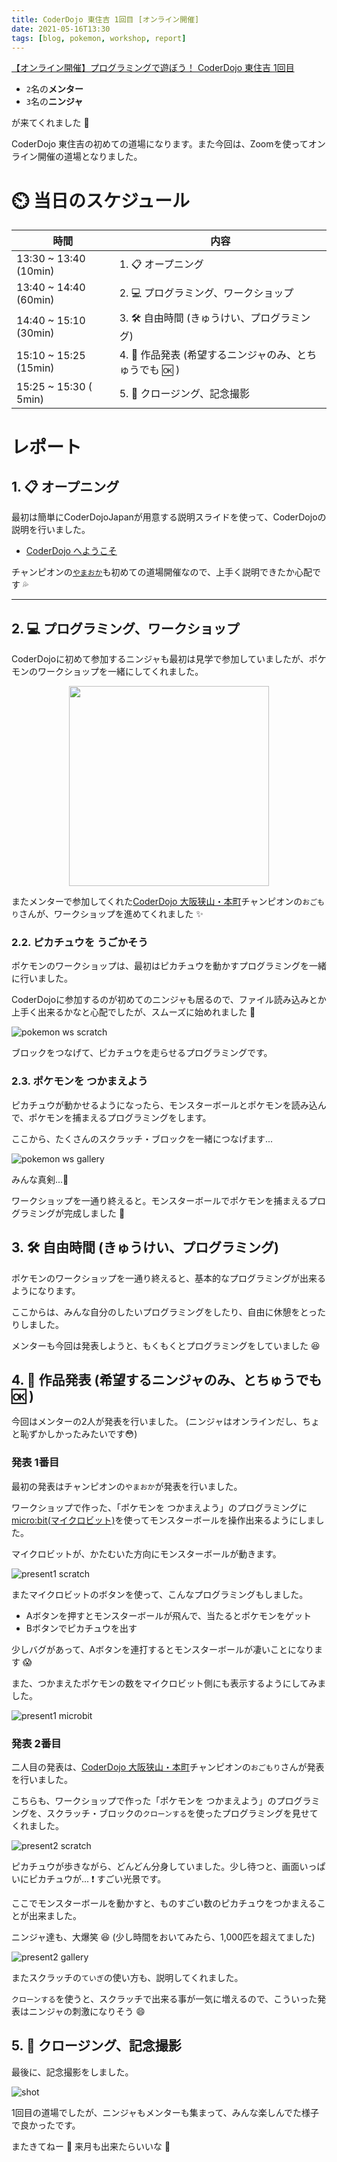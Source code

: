 ```yaml
---
title: CoderDojo 東住吉 1回目 [オンライン開催]
date: 2021-05-16T13:30
tags: [blog, pokemon, workshop, report]
---
```


[【オンライン開催】プログラミングで遊ぼう！ CoderDojo 東住吉 1回目](https://coderdojohigashisumiyoshi.doorkeeper.jp/events/121104)


- `2`名の**メンター**
- `3`名の**ニンジャ**

が来てくれました :tada:

CoderDojo 東住吉の初めての道場になります。また今回は、Zoomを使ってオンライン開催の道場となりました。

# :timer_clock: 当日のスケジュール

| 時間                  | 内容                                                          |
|-----------------------|---------------------------------------------------------------|
| 13:30 ~ 13:40 (10min) | 1. :clipboard: オープニング                                   |
| 13:40 ~ 14:40 (60min) | 2. :computer: プログラミング、ワークショップ                  |
| 14:40 ~ 15:10 (30min) | 3. :hammer_and_wrench: 自由時間 (きゅうけい、プログラミング)  |
| 15:10 ~ 15:25 (15min) | 4. :tada: 作品発表 (希望するニンジャのみ、とちゅうでも :ok: ) |
| 15:25 ~ 15:30 ( 5min) | 5. :wave: クロージング、記念撮影                              |

# レポート

## 1. :clipboard: オープニング

最初は簡単にCoderDojoJapanが用意する説明スライドを使って、CoderDojoの説明を行いました。

- [CoderDojo へようこそ](https://docs.google.com/presentation/d/13t5P1gojsde_gvcvDnPsfHYIqsS-knqWGDxyh3eG8SU/edit#slide=id.p)

チャンピオンの[`やまおか`](https://github.com/ytakio)も初めての道場開催なので、上手く説明できたか心配です :sweat_drops:

---
## 2. :computer: プログラミング、ワークショップ

CoderDojoに初めて参加するニンジャも最初は見学で参加していましたが、ポケモンのワークショップを一緒にしてくれました。

<p style='text-align:center;'><img src="/assets/images/pokemon/Pokemon_WS_logo.png" width=320></p>

またメンターで参加してくれた[CoderDojo 大阪狭山・本町](https://coderdojo-hommachi.github.io/)チャンピオンの`おごもり`さんが、ワークショップを進めてくれました :sparkles:

### **2.2. ピカチュウを うごかそう**

ポケモンのワークショップは、最初はピカチュウを動かすプログラミングを一緒に行いました。

CoderDojoに参加するのが初めてのニンジャも居るので、ファイル読み込みとか上手く出来るかなと心配でしたが、スムーズに始めれました :tada:

![pokemon ws scratch](pokemon_ws_scratch.png)

ブロックをつなげて、ピカチュウを走らせるプログラミングです。

### **2.3. ポケモンを つかまえよう**

ピカチュウが動かせるようになったら、モンスターボールとポケモンを読み込んで、ポケモンを捕まえるプログラミングをします。

ここから、たくさんのスクラッチ・ブロックを一緒につなげます...

![pokemon ws gallery](pokemon_ws_gallery.jpg)


みんな真剣...:eyes:

ワークショップを一通り終えると。モンスターボールでポケモンを捕まえるプログラミングが完成しました :tada:

## 3. :hammer_and_wrench: 自由時間 (きゅうけい、プログラミング)

ポケモンのワークショップを一通り終えると、基本的なプログラミングが出来るようになります。

ここからは、みんな自分のしたいプログラミングをしたり、自由に休憩をとったりしました。

メンターも今回は発表しようと、もくもくとプログラミングをしていました :laughing:

## 4. :tada: 作品発表 (希望するニンジャのみ、とちゅうでも :ok: ) 

今回はメンターの2人が発表を行いました。 (ニンジャはオンラインだし、ちょと恥ずかしかったみたいです:flushed:)

### **発表 1番目**

最初の発表はチャンピオンの`やまおか`が発表を行いました。

ワークショップで作った、「ポケモンを つかまえよう」のプログラミングに [micro:bit(マイクロビット)](https://microbit.org/)を使ってモンスターボールを操作出来るようにしました。

マイクロビットが、かたむいた方向にモンスターボールが動きます。

![present1 scratch](present1_scratch.png)

またマイクロビットのボタンを使って、こんなプログラミングもしました。

- Aボタンを押すとモンスターボールが飛んで、当たるとポケモンをゲット
- Bボタンでピカチュウを出す

少しバグがあって、Aボタンを連打するとモンスターボールが凄いことになります :scream:

また、つかまえたポケモンの数をマイクロビット側にも表示するようにしてみました。

![present1 microbit](present1_microbit.jpg)

### **発表 2番目**

二人目の発表は、[CoderDojo 大阪狭山・本町](https://coderdojo-hommachi.github.io/)チャンピオンの`おごもり`さんが発表を行いました。

こちらも、ワークショップで作った「ポケモンを つかまえよう」のプログラミングを、スクラッチ・ブロックの`クローンする`を使ったプログラミングを見せてくれました。

![present2 scratch](present2_scratch.png)

ピカチュウが歩きながら、どんどん分身していました。少し待つと、画面いっぱいにピカチュウが... :exclamation: すごい光景です。

ここでモンスターボールを動かすと、ものすごい数のピカチュウをつかまえることが出来ました。

ニンジャ達も、大爆笑 :laughing: (少し時間をおいてみたら、1,000匹を超えてました)

![present2 gallery](present2_gallery.jpg)

またスクラッチの`ていぎ`の使い方も、説明してくれました。

`クローンする`を使うと、スクラッチで出来る事が一気に増えるので、こういった発表はニンジャの刺激になりそう :smile:

## 5. :wave: クロージング、記念撮影

最後に、記念撮影をしました。

![shot](shot.jpg)

1回目の道場でしたが、ニンジャもメンターも集まって、みんな楽しんでた様子で良かったです。

またきてねー :wave: 来月も出来たらいいな :thinking:

